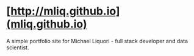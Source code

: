 # [http://mliq.github.io](mliq.github.io)

A simple portfolio site for Michael Liquori - full stack developer and data scientist. 
